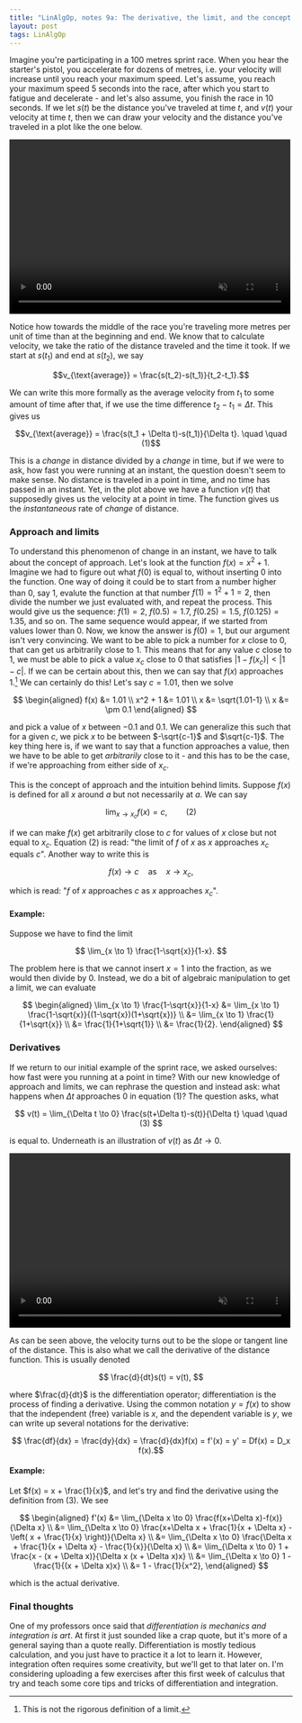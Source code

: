 ```yaml
---
title: "LinAlgOp, notes 9a: The derivative, the limit, and the concept of approach"
layout: post
tags: LinAlgOp
---
```

Imagine you're participating in a $100$ metres sprint race. When you hear the starter's pistol, you accelerate for dozens of metres, i.e. your velocity will increase until you reach your maximum speed. Let's assume, you reach your maximum speed $5$ seconds into the race, after which you start to fatigue and decelerate - and let's also assume, you finish the race in $10$ seconds. If we let $s(t)$ be the distance you've traveled at time $t$, and $v(t)$ your velocity at time $t$, then we can draw your velocity and the distance you've traveled in a plot like the one below.

<video width="500" height="310" loop muted autoplay>
    <source src="../extra/linalgop-notes-9a/fig_01.mp4" type="video/mp4">
</video>

Notice how towards the middle of the race you're traveling more metres per unit of time than at the beginning and end. We know that to calculate velocity, we take the ratio of the distance traveled and the time it took. If we start at $s(t_1)$ and end at $s(t_2)$, we say

$$v_{\text{average}} = \frac{s(t_2)-s(t_1)}{t_2-t_1}.$$

We can write this more formally as the average velocity from $t_1$ to some amount of time after that, if we use the time difference $t_2-t_1=\Delta t$. This gives us

$$v_{\text{average}} = \frac{s(t_1 + \Delta t)-s(t_1)}{\Delta t}. \quad \quad (1)$$

This is a *change* in distance divided by a *change* in time, but if we were to ask, how fast you were running at an instant, the question doesn't seem to make sense. No distance is traveled in a point in time, and no time has passed in an instant. Yet, in the plot above we have a function $v(t)$ that supposedly gives us the velocity at a point in time. The function gives us the *instantaneous* rate of *change* of distance.

### Approach and limits
To understand this phenomenon of change in an instant, we have to talk about the concept of approach. Let's look at the function $f(x) = x^2+1$. Imagine we had to figure out what $f(0)$ is equal to, without inserting $0$ into the function. One way of doing it could be to start from a number higher than $0$, say $1$, evalute the function at that number $f(1)=1^2+1=2$, then divide the number we just evaluated with, and repeat the process. This would give us the sequence: $f(1)=2$, $f(0.5)=1.7$, $f(0.25)=1.5$, $f(0.125)=1.35$, and so on. The same sequence would appear, if we started from values lower than $0$. Now, we know the answer is $f(0)=1$, but our argument isn't very convincing. We want to be able to pick a number for $x$ close to $0$, that can get us arbitrarily close to $1$. This means that for any value $c$ close to $1$, we must be able to pick a value $x_c$ close to $0$ that satisfies $|1-f(x_c)|<|1-c|$. If we can be certain about this, then we can say that $f(x)$ approaches $1$.[^1] We can certainly do this! Let's say $c=1.01$, then we solve

$$ \begin{aligned}
f(x) &= 1.01 \\
x^2 + 1 &= 1.01 \\
x &= \sqrt{1.01-1} \\
x &= \pm 0.1
\end{aligned} $$

and pick a value of $x$ between $-0.1$ and $0.1$. We can generalize this such that for a given $c$, we pick $x$ to be between $-\sqrt{c-1}$ and $\sqrt{c-1}$. The key thing here is, if we want to say that a function approaches a value, then we have to be able to get *arbitrarily* close to it - and this has to be the case, if we're approaching from either side of $x_c$.

This is the concept of approach and the intuition behind limits. Suppose $f(x)$ is defined for all $x$ around $a$ but not necessarily at $a$. We can say

$$
\lim_{x \to x_c} f(x) = c, \quad \quad (2)
$$

if we can make $f(x)$ get arbitrarily close to $c$ for values of $x$ close but not equal to $x_c$. Equation $(2)$ is read: "the limit of $f$ of $x$ as $x$ approaches $x_c$ equals $c$". Another way to write this is

$$
f(x) \to c \quad \text{as} \quad x \to x_c,
$$

which is read: "$f$ of $x$ approaches $c$ as $x$ approaches $x_c$".

#### Example:
Suppose we have to find the limit

$$
\lim_{x \to 1} \frac{1-\sqrt{x}}{1-x}.
$$

The problem here is that we cannot insert $x=1$ into the fraction, as we would then divide by $0$. Instead, we do a bit of algebraic manipulation to get a limit, we can evaluate

$$ \begin{aligned}
\lim_{x \to 1} \frac{1-\sqrt{x}}{1-x}
&= \lim_{x \to 1} \frac{1-\sqrt{x}}{(1-\sqrt{x})(1+\sqrt{x})} \\
&= \lim_{x \to 1} \frac{1}{1+\sqrt{x}} \\
&= \frac{1}{1+\sqrt{1}} \\
&= \frac{1}{2}.
\end{aligned} $$

### Derivatives
If we return to our initial example of the sprint race, we asked ourselves: how fast were you running at a point in time? With our new knowledge of approach and limits, we can rephrase the question and instead ask: what happens when $\Delta t$ approaches $0$ in equation $(1)$? The question asks, what

$$
v(t) = \lim_{\Delta t \to 0} \frac{s(t+\Delta t)-s(t)}{\Delta t} \quad \quad (3)
$$

is equal to. Underneath is an illustration of $v(t)$ as $\Delta t \to 0$.

<video width="500" height="310" loop muted autoplay>
    <source src="../extra/linalgop-notes-9a/fig_02.mp4" type="video/mp4">
</video>

As can be seen above, the velocity turns out to be the slope or tangent line of the distance. This is also what we call the derivative of the distance function. This is usually denoted

$$
\frac{d}{dt}s(t) = v(t),
$$

where $\frac{d}{dt}$ is the differentiation operator; differentiation is the process of finding a derivative. Using the common notation $y=f(x)$ to show that the independent (free) variable is $x$, and the dependent variable is $y$, we can write up several notations for the derivative:

$$ \frac{df}{dx} = \frac{dy}{dx} = \frac{d}{dx}f(x) = f'(x) = y' = Df(x) = D_x f(x).$$

#### Example:
Let $f(x) = x + \frac{1}{x}$, and let's try and find the derivative using the definition from $(3)$. We see

$$ \begin{aligned}
f'(x)
&= \lim_{\Delta x \to 0} \frac{f(x+\Delta x)-f(x)}{\Delta x} \\
&= \lim_{\Delta x \to 0} \frac{x+\Delta x + \frac{1}{x + \Delta x} - \left( x + \frac{1}{x} \right)}{\Delta x} \\
&= \lim_{\Delta x \to 0} \frac{\Delta x + \frac{1}{x + \Delta x} - \frac{1}{x}}{\Delta x} \\
&= \lim_{\Delta x \to 0} 1 + \frac{x - (x + \Delta x)}{\Delta x (x + \Delta x)x} \\
&= \lim_{\Delta x \to 0} 1 - \frac{1}{(x + \Delta x)x} \\
&= 1 - \frac{1}{x^2},
\end{aligned} $$

which is the actual derivative.

### Final thoughts
One of my professors once said that *differentiation is mechanics and integration is art*. At first it just sounded like a crap quote, but it's more of a general saying than a quote really. Differentiation is mostly tedious calculation, and you just have to practice it a lot to learn it. However, integration often requires some creativity, but we'll get to that later on. I'm considering uploading a few exercises after this first week of calculus that try and teach some core tips and tricks of differentiation and integration.


[^1]: This is not the rigorous definition of a limit.